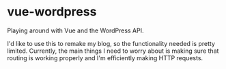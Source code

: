 # vue-wordpress

Playing around with Vue and the WordPress API.

I'd like to use this to remake my blog, so the functionality needed is pretty limited. Currently, the main things I need to worry about is making sure that routing is working properly and I'm efficiently making HTTP requests.
